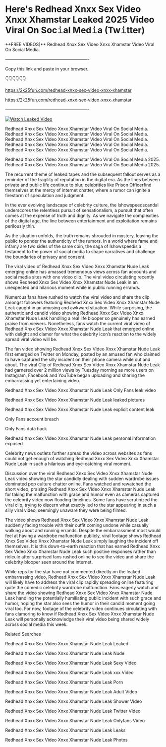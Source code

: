 # Here's Redhead Xnxx Sex Video Xnxx Xhamstar Leaked 2025 Video Viral On Soc𝚒al Med𝚒a (Tw𝚒tter)

++FREE VIDEOS]** Redhead Xnxx Sex Video Xnxx Xhamstar Video Viral On Social Media.

———————————————————-

Copy this link and paste in your browser.

👇👇👇👇👇👇

https://2k25fun.com/redhead-xnxx-sex-video-xnxx-xhamstar

https://2k25fun.com/redhead-xnxx-sex-video-xnxx-xhamstar

———————————————————-

[![Watch Leaked Video](https://miro.medium.com/v2/resize:fit:828/format:webp/1*cilzJN44JGOrTw9NJCrNHA.gif "Watch Leaked Video")](https://2k25fun.com/redhead-xnxx-sex-video-xnxx-xhamstar)

Redhead Xnxx Sex Video Xnxx Xhamstar Video Viral On Social Media. Redhead Xnxx Sex Video Xnxx Xhamstar Video Viral On Social Media. Redhead Xnxx Sex Video Xnxx Xhamstar Video Viral On Social Media. Redhead Xnxx Sex Video Xnxx Xhamstar Video Viral On Social Media. Redhead Xnxx Sex Video Xnxx Xhamstar Video Viral On Social Media.

Redhead Xnxx Sex Video Xnxx Xhamstar Video Viral On Social Media 2025. Redhead Xnxx Sex Video Xnxx Xhamstar Video Viral On Social Media 2025.

The recurrent theme of leaked tapes and the subsequent fallout serves as a reminder of the fragility of reputation in the digital era. As the lines between private and public life continue to blur, celebrities like Prison Officerfind themselves at the mercy of internet chatter, where a rumor can ignite a firestorm of speculation and judgment.

In the ever evolving landscape of celebrity culture, the Ishowspeedscandal underscores the relentless pursuit of sensationalism, a pursuit that often comes at the expense of truth and dignity. As we navigate the complexities of the digital age, the line between entertainment and exploitation remains perilously thin.

As the situation unfolds, the truth remains shrouded in mystery, leaving the public to ponder the authenticity of the rumors. In a world where fame and infamy are two sides of the same coin, the saga of Ishowspeedis a testament to the power of social media to shape narratives and challenge the boundaries of privacy and consent.

The viral video of Redhead Xnxx Sex Video Xnxx Xhamstar Nude Leak emerging online has amassed tremendous views across fan accounts and social media sites with one video clip. The viral video circulating recently shows Redhead Xnxx Sex Video Xnxx Xhamstar Nude Leak in an unexpected and hilarious moment while in public running errands.

Numerous fans have rushed to watch the viral video and share the clip amongst followers featuring Redhead Xnxx Sex Video Xnxx Xhamstar Nude Leak caught in an amusing and awkward situation. While surprising, the authentic and candid video showing Redhead Xnxx Sex Video Xnxx Xhamstar Nude Leak handling a real life blooper so genuinely has earned praise from viewers. Nonetheless, fans watch the current viral video of Redhead Xnxx Sex Video Xnxx Xhamstar Nude Leak that emerged online with delight and clamor for what the celebrity icon’s reaction to the widely spread viral video will be.

The fan video showing Redhead Xnxx Sex Video Xnxx Xhamstar Nude Leak first emerged on Twitter on Monday, posted by an amused fan who claimed to have captured the silly incident on their phone camera while out and about. The viral Clip of Redhead Xnxx Sex Video Xnxx Xhamstar Nude Leak had garnered over 2 million views by Tuesday morning as more users on Instagram, Facebook and YouTube began uploading and sharing the embarrassing yet entertaining video.

Redhead Xnxx Sex Video Xnxx Xhamstar Nude Leak Only Fans leak video

Redhead Xnxx Sex Video Xnxx Xhamstar Nude Leak leaked pictures

Redhead Xnxx Sex Video Xnxx Xhamstar Nude Leak explicit content leak

Only Fans account breach

Only Fans data hack

Redhead Xnxx Sex Video Xnxx Xhamstar Nude Leak personal information exposed

Celebrity news outlets further spread the video across websites as fans could not get enough of watching Redhead Xnxx Sex Video Xnxx Xhamstar Nude Leak in such a hilarious and eye-catching viral moment.

Discussion over the viral Redhead Xnxx Sex Video Xnxx Xhamstar Nude Leak video showing the star candidly dealing with sudden wardrobe issues dominated pop culture chatter online. Fans watched and rewatched the short video, praising Redhead Xnxx Sex Video Xnxx Xhamstar Nude Leak for taking the malfunction with grace and humor even as cameras captured the celebrity video now flooding timelines. Some fans have scrutinized the viral clip, trying to discern what exactly led to the star appearing in such a silly viral video, seemingly unaware they were being filmed.

The video shows Redhead Xnxx Sex Video Xnxx Xhamstar Nude Leak suddenly facing trouble with their outfit coming undone while casually walking about and running errands. Despite the embarrassment most would feel at having a wardrobe malfunction publicly, viral footage shows Redhead Xnxx Sex Video Xnxx Xhamstar Nude Leak simply laughing the incident off themselves. It is this down-to-earth reaction that has earned Redhead Xnxx Sex Video Xnxx Xhamstar Nude Leak such positive responses rather than ridicule after surprised fans rushed online to see the video and share the celebrity blooper seen around the internet.

While reps for the star have not commented directly on the leaked embarrassing video, Redhead Xnxx Sex Video Xnxx Xhamstar Nude Leak will likely have to address the viral clip rapidly spreading online featuring quite the comedic celebrity wardrobe malfunction. Fans eagerly watch and share the video showing Redhead Xnxx Sex Video Xnxx Xhamstar Nude Leak handling the potentially humiliating public incident with such grace and humor, hoping the star also sees the humor in their candid moment going viral too. For now, footage of the celebrity video continues circulating with fans clamoring to know if Redhead Xnxx Sex Video Xnxx Xhamstar Nude Leak will personally acknowledge their viral video being shared widely across social media this week.

Related Searches

Redhead Xnxx Sex Video Xnxx Xhamstar Nude Leak Leaked

Redhead Xnxx Sex Video Xnxx Xhamstar Nude Leak Nude

Redhead Xnxx Sex Video Xnxx Xhamstar Nude Leak Sexy Video

Redhead Xnxx Sex Video Xnxx Xhamstar Nude Leak xxx Video

Redhead Xnxx Sex Video Xnxx Xhamstar Nude Leak Porn

Redhead Xnxx Sex Video Xnxx Xhamstar Nude Leak Adult Video

Redhead Xnxx Sex Video Xnxx Xhamstar Nude Leak Shower Video

Redhead Xnxx Sex Video Xnxx Xhamstar Nude Leak Twitter Video

Redhead Xnxx Sex Video Xnxx Xhamstar Nude Leak Onlyfans Video

Redhead Xnxx Sex Video Xnxx Xhamstar Nude Leak Leaks

Redhead Xnxx Sex Video Xnxx Xhamstar Nude Leak Photos